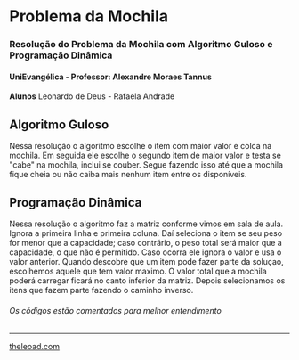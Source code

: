 # Problema da Mochila

### Resolução do Problema da Mochila com Algoritmo Guloso e Programação Dinâmica

#### UniEvangélica - Professor: Alexandre Moraes Tannus

**Alunos** Leonardo de Deus - Rafaela Andrade

## Algoritmo Guloso

Nessa resolução o algoritmo escolhe o item com maior valor e colca na mochila. Em seguida ele escolhe o segundo item de maior valor e testa se "cabe" na mochila, inclui se couber. Segue fazendo isso até que a mochila fique cheia ou não caiba mais nenhum item entre os disponíveis.

## Programação Dinâmica

Nessa resolução o algoritmo faz a matriz conforme vimos em sala de aula. Ignora a primeira linha e primeira coluna. Daí seleciona o item se seu peso for menor que a capacidade; caso contrário, o peso total será maior que a capacidade, o que não é permitido. Caso ocorra ele ignora o valor e usa o valor anterior. Quando descobre que um item pode fazer parte da soluçao, escolhemos aquele que tem valor maximo. O valor total que a mochila poderá carregar ficará no canto inferior da matriz. Depois selecionamos os itens que fazem parte fazendo o caminho inverso.


###### Os códigos estão comentados para melhor entendimento

---

[theleoad.com](http://theleoad.com)
